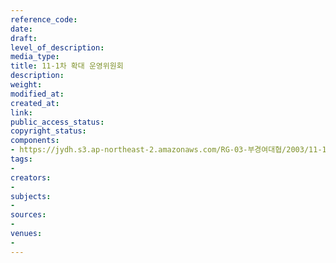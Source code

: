 ```yaml
---
reference_code: 
date: 
draft: 
level_of_description: 
media_type: 
title: 11-1차 확대 운영위원회
description: 
weight: 
modified_at: 
created_at: 
link: 
public_access_status: 
copyright_status: 
components:
- https://jydh.s3.ap-northeast-2.amazonaws.com/RG-03-부경여대협/2003/11-1차+확대+운영위원회.pdf
tags:
- 
creators:
- 
subjects:
- 
sources:
- 
venues:
- 
---
```

